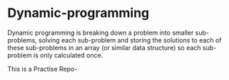 # Dynamic-programming
Dynamic programming is breaking down a problem into smaller sub-problems, solving each sub-problem and storing the solutions to each of these sub-problems in an array (or similar data structure) so each sub-problem is only calculated once.

This is a Practise Repo-
